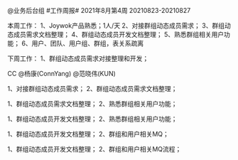 @业务后台组 #工作周报#
2021年8月第4周 20210823-20210827

本周工作：
1、Joywok产品熟悉；1人/天
2、对接群组动态成员需求；
3、群组动态成员需求文档整理；
4、群组动态成员开发文档整理；
5、熟悉群组相关用户功能；
6、用户、团队、用户组、群组，表关系疏离

下周工作：
1、群组动态成员需求对接整理和开发；

CC @杨康(ConnYang) @范晓伟(KUN) 

1、对接群组动态成员需求；
2、群组动态成员需求文档整理；

1、群组动态成员需求文档整理；
2、熟悉群组相关用户功能；

1、群组动态成员开发文档整理；
2、熟悉群组相关用户功能；

1、群组动态成员开发文档整理；
2、群组和用户相关MQ；

1、群组动态成员开发文档整理；
2、群组和用户相关MQ流程；